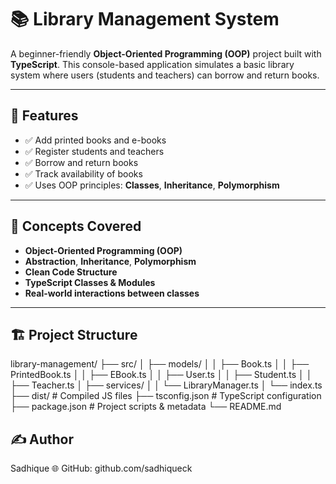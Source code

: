 # 📚 Library Management System

A beginner-friendly **Object-Oriented Programming (OOP)** project built with **TypeScript**. This console-based application simulates a basic library system where users (students and teachers) can borrow and return books.

---

## 🚀 Features

- ✅ Add printed books and e-books
- ✅ Register students and teachers
- ✅ Borrow and return books
- ✅ Track availability of books
- ✅ Uses OOP principles: **Classes**, **Inheritance**, **Polymorphism**

---

## 🧠 Concepts Covered

- **Object-Oriented Programming (OOP)**
- **Abstraction**, **Inheritance**, **Polymorphism**
- **Clean Code Structure**
- **TypeScript Classes & Modules**
- **Real-world interactions between classes**

---

## 🏗️ Project Structure

library-management/
├── src/
│ ├── models/
│ │ ├── Book.ts
│ │ ├── PrintedBook.ts
│ │ ├── EBook.ts
│ │ ├── User.ts
│ │ ├── Student.ts
│ │ ├── Teacher.ts
│ ├── services/
│ │ └── LibraryManager.ts
│ └── index.ts
├── dist/ # Compiled JS files
├── tsconfig.json # TypeScript configuration
├── package.json # Project scripts & metadata
└── README.md

## ✍️ Author
Sadhique
🌐 GitHub: github.com/sadhiqueck
